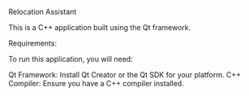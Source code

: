 Relocation Assistant

This is a C++ application built using the Qt framework.


Requirements:


To run this application, you will need:

Qt Framework: Install Qt Creator or the Qt SDK for your platform.
C++ Compiler: Ensure you have a C++ compiler installed.
